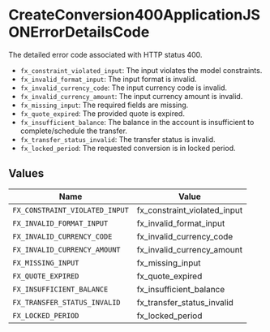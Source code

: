 # CreateConversion400ApplicationJSONErrorDetailsCode

The detailed error code associated with HTTP status 400.

* `fx_constraint_violated_input`: The input violates the model constraints.
* `fx_invalid_format_input`: The input format is invalid.
* `fx_invalid_currency_code`: The input currency code is invalid.
* `fx_invalid_currency_amount`: The input currency amount is invalid.
* `fx_missing_input`: The required fields are missing.
* `fx_quote_expired`: The provided quote is expired.
* `fx_insufficient_balance`: The balance in the account is insufficient to complete/schedule the transfer.
* `fx_transfer_status_invalid`: The transfer status is invalid.
* `fx_locked_period`: The requested conversion is in locked period.



## Values

| Name                           | Value                          |
| ------------------------------ | ------------------------------ |
| `FX_CONSTRAINT_VIOLATED_INPUT` | fx_constraint_violated_input   |
| `FX_INVALID_FORMAT_INPUT`      | fx_invalid_format_input        |
| `FX_INVALID_CURRENCY_CODE`     | fx_invalid_currency_code       |
| `FX_INVALID_CURRENCY_AMOUNT`   | fx_invalid_currency_amount     |
| `FX_MISSING_INPUT`             | fx_missing_input               |
| `FX_QUOTE_EXPIRED`             | fx_quote_expired               |
| `FX_INSUFFICIENT_BALANCE`      | fx_insufficient_balance        |
| `FX_TRANSFER_STATUS_INVALID`   | fx_transfer_status_invalid     |
| `FX_LOCKED_PERIOD`             | fx_locked_period               |